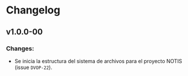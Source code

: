 # Changelog


## v1.0.0-00

### Changes:

* Se inicia la estructura del sistema de archivos para el proyecto NOTIS (issue `DVOP-22`).